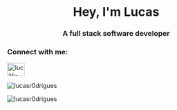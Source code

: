 <h1 align="center">Hey, I'm Lucas</h1>
<h3 align="center">A full stack software developer</h3>

<h3 align="left">Connect with me:</h3>
<p align="left">
  <a href="https://linkedin.com/in/lucas-augusto-rodrigues" target="blank"
    ><img
      align="center"
      src="https://raw.githubusercontent.com/rahuldkjain/github-profile-readme-generator/master/src/images/icons/Social/linked-in-alt.svg"
      alt="lucas-augusto-rodrigues"
      height="30"
      width="40"
  /></a>
</p>

<p>
  <img
    align="center"
    src="https://github-readme-stats.vercel.app/api/top-langs?username=lucasr0drigues&show_icons=true&theme=dark&hide_border=true&locale=en"
    alt="lucasr0drigues"
  />
</p>

<p>
  <img
    align="center"
    src="https://github-readme-streak-stats.herokuapp.com/?user=lucasr0drigues&theme=dark&hide_border=true"
    alt="lucasr0drigues"
  />
</p>




